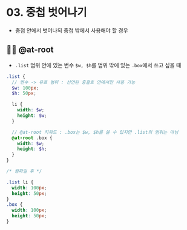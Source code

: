 # 03. 중첩 벗어나기

- 중첩 안에서 벗어나되 중첩 밖에서 사용해야 할 경우

## 👩‍💻 @at-root

- `.list` 범위 안에 있는 변수 `$w, $h`를 범위 밖에 있는 `.box`에서 쓰고 싶을 때

```scss
.list {
  // 변수 -> 유효 범위 : 선언된 중괄호 안에서만 사용 가능
  $w: 100px;
  $h: 50px;

  li {
    width: $w;
    height: $w;
  }

  // @at-root 키워드 : .box는 $w, $h를 쓸 수 있지만 .list의 범위는 아님
  @at-root .box {
    width: $w;
    height: $h;
  }
}

/* 컴파일 후 */

.list li {
  width: 100px;
  height: 50px;
}
.box {
  width: 100px;
  height: 50px;
}
```
